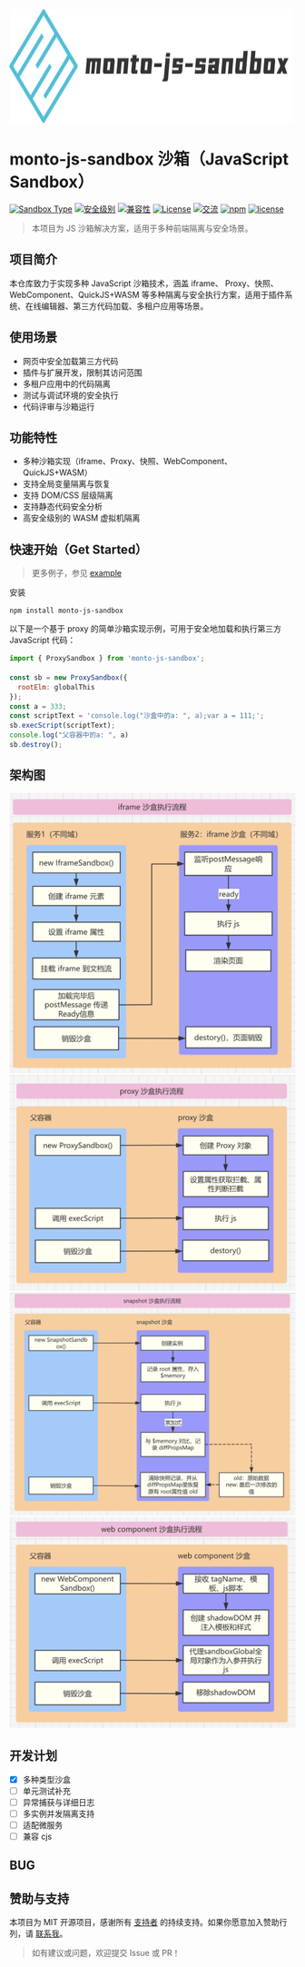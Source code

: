 <img src="/images/logo-dark.svg" alt="logo" width="500" height="200" style="margin-left: 0" />

# monto-js-sandbox 沙箱（JavaScript Sandbox）

[![Sandbox Type](https://img.shields.io/badge/Sandbox-多种实现-blueviolet)]()
[![安全级别](https://img.shields.io/badge/安全级别-高-green)]()
[![兼容性](https://img.shields.io/badge/兼容性-浏览器%2FNode.js-brightgreen)]()
[![License](https://img.shields.io/badge/License-MIT-green)]()
[![交流](https://img.shields.io/badge/社区-讨论-blue)]()
[![npm](https://img.shields.io/badge/npm-v9.8.1-blue)]()
[![license](https://img.shields.io/badge/license-MIT-green)]()

> 本项目为 JS 沙箱解决方案，适用于多种前端隔离与安全场景。

## 项目简介

本仓库致力于实现多种 JavaScript 沙箱技术，涵盖 iframe、 Proxy、快照、WebComponent、QuickJS+WASM 等多种隔离与安全执行方案，适用于插件系统、在线编辑器、第三方代码加载、多租户应用等场景。  

## 使用场景

- 网页中安全加载第三方代码
- 插件与扩展开发，限制其访问范围
- 多租户应用中的代码隔离
- 测试与调试环境的安全执行
- 代码评审与沙箱运行

## 功能特性

- 多种沙箱实现（iframe、Proxy、快照、WebComponent、QuickJS+WASM）
- 支持全局变量隔离与恢复
- 支持 DOM/CSS 层级隔离
- 支持静态代码安全分析
- 高安全级别的 WASM 虚拟机隔离

## 快速开始（Get Started）

> 更多例子，参见 [example](https://github.com/duheng1992/monto-js-sandbox/tree/master/example)

安装

```
npm install monto-js-sandbox
```      

以下是一个基于 proxy 的简单沙箱实现示例，可用于安全地加载和执行第三方 JavaScript 代码：

```js
import { ProxySandbox } from 'monto-js-sandbox';

const sb = new ProxySandbox({
  rootElm: globalThis
});
const a = 333;
const scriptText = 'console.log("沙盒中的a: ", a);var a = 111;';
sb.execScript(scriptText);
console.log("父容器中的a: ", a)
sb.destroy();
```

## 架构图

![iframe](/images/iframe.jpg)
![proxy](/images/proxy.jpg)
![proxy](/images/snapshot.jpg)
![proxy](/images/webcomponent.jpg)

## 开发计划

- [x] 多种类型沙盒
- [ ] 单元测试补充
- [ ] 异常捕获与详细日志
- [ ] 多实例并发隔离支持
- [ ] 适配微服务
- [ ] 兼容 cjs

## BUG

## 赞助与支持

本项目为 MIT 开源项目，感谢所有 [支持者](#) 的持续支持。如果你愿意加入赞助行列，请 [联系我](https://juejin.cn/user/2911933190649815)。

> 如有建议或问题，欢迎提交 Issue 或 PR！
